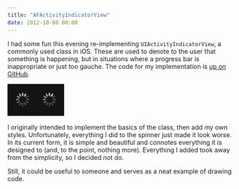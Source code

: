 ```yaml
---
title: "AFActivityIndicatorView"
date: 2012-10-08 00:00
---
```


<p>I had some fun this evening re-implementing <code>UIActivityIndicatorView</code>, a commonly used class in iOS. These are used to denote to the user that something is happening, but in situations where a progress bar is inappropriate or just too gauche. The code for my implementation is <a href="https://github.com/AshFurrow/AFActivityIndicatorView">up on GitHub</a>.</p>

<img src="/img/import/blog/afactivityindicatorview/D438BB7AC6174F9F96C24AAF9350833D.png" class="img-responsive" />

<p>I originally intended to implement the basics of the class, then add my own styles. Unfortunately, everything I did to the spinner just made it look worse. In its current form, it is simple and beautiful and connotes everything it is designed to (and, to the point, nothing more). Everything I added took away from the simplicity, so I decided not do.</p>

<p>Still, it could be useful to someone and serves as a neat example of drawing code.</p>

<!-- more -->

